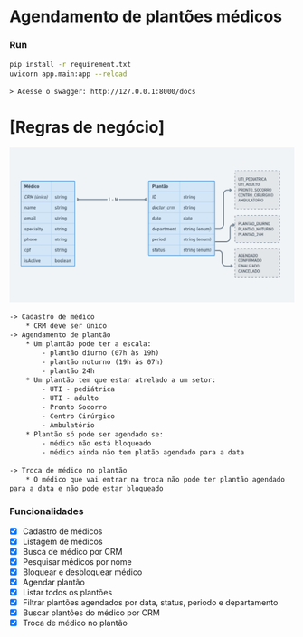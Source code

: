 # Agendamento de plantões médicos

### Run
```bash
pip install -r requirement.txt
uvicorn app.main:app --reload
```
```
> Acesse o swagger: http://127.0.0.1:8000/docs
```
# [Regras de negócio]
![Tabelas](./docs/tables.PNG)

    -> Cadastro de médico
        * CRM deve ser único
    -> Agendamento de plantão
        * Um plantão pode ter a escala:
            - plantão diurno (07h às 19h)
            - plantão noturno (19h às 07h)
            - plantão 24h
        * Um plantão tem que estar atrelado a um setor:
            - UTI - pediátrica
            - UTI - adulto
            - Pronto Socorro
            - Centro Cirúrgico
            - Ambulatório
        * Plantão só pode ser agendado se:
            - médico não está bloqueado
            - médico ainda não tem platão agendado para a data

    -> Troca de médico no plantão
        * O médico que vai entrar na troca não pode ter plantão agendado para a data e não pode estar bloqueado

### Funcionalidades
- [x] Cadastro de médicos
- [x] Listagem de médicos
- [x] Busca de médico por CRM
- [x] Pesquisar médicos por nome
- [x] Bloquear e desbloquear médico
- [x] Agendar plantão
- [x] Listar todos os plantões
- [x] Filtrar plantões agendados por data, status, periodo e departamento
- [x] Buscar plantões do médico por CRM
- [x] Troca de médico no plantão
